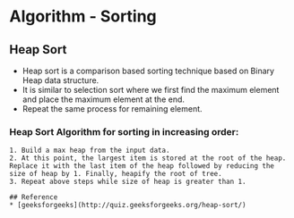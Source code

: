 # Algorithm - Sorting

## Heap Sort
- Heap sort is a comparison based sorting technique based on Binary Heap data structure. 
- It is similar to selection sort where we first find the maximum element and place the maximum element at the end. 
- Repeat the same process for remaining element.

### Heap Sort Algorithm for sorting in increasing order:
```shell
1. Build a max heap from the input data.
2. At this point, the largest item is stored at the root of the heap. Replace it with the last item of the heap followed by reducing the size of heap by 1. Finally, heapify the root of tree.
3. Repeat above steps while size of heap is greater than 1.

## Reference
* [geeksforgeeks](http://quiz.geeksforgeeks.org/heap-sort/)
